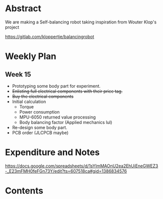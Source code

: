 # Abstract

We are making a Self-balancing robot taking inspiration from Wouter Klop's project

https://gitlab.com/kloppertje/balancingrobot

# Weekly Plan

## Week 15

- Prototyping some body part for experiment.
- ~~Enlisting full electrical components with their price tag.~~
- ~~Buy the electrical components~~
- Initial calculation
  + Torque
  + Power consumption
  + MPU-6050 returned value processing  
  + Body balancing factor (Applied mechanics lul)
- Re-design some body part.
- PCB order (JLCPCB maybe)

# Expenditure and Notes

https://docs.google.com/spreadsheets/d/1sYImMAOnU2ea2EhUiEneGWEZ3-_E23mFMH0feFGn73Y/edit?ts=607518ca#gid=1386834576

# Contents


